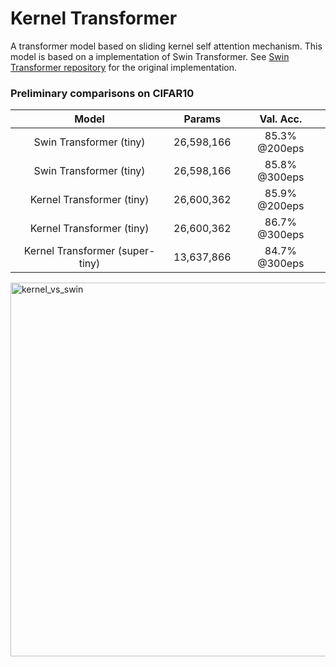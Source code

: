 # Kernel Transformer
A transformer model based on sliding kernel self attention mechanism. This model is based on a implementation of Swin Transformer. See [Swin Transformer repository](https://github.com/microsoft/Swin-Transformer) for the original implementation.

### Preliminary comparisons on CIFAR10
| Model | Params | Val. Acc. |
| :---: | :---: | :---: |
| Swin Transformer (tiny) | 26,598,166 | 85.3% @200eps |
| Swin Transformer (tiny) | 26,598,166 | 85.8% @300eps |
| Kernel Transformer (tiny) | 26,600,362 | 85.9% @200eps |
| Kernel Transformer (tiny) | 26,600,362 | 86.7% @300eps |
| Kernel Transformer (super-tiny) | 13,637,866 | 84.7% @300eps |

<img width="598" alt="kernel_vs_swin" src="https://github.com/miraclefactory/kernel-transformer/assets/89094576/4d5581c2-bc09-4ac0-bd23-6f188dd011f1">

